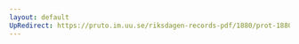 ```yaml
---
layout: default
UpRedirect: https://pruto.im.uu.se/riksdagen-records-pdf/1880/prot-1880--fk--019/prot-1880--fk--019_001.pdf
---
```

